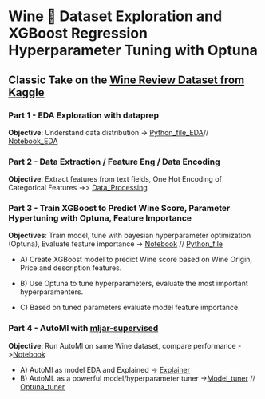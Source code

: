 # Wine 🍷 Dataset Exploration and XGBoost Regression Hyperparameter Tuning with Optuna

## Classic Take on the [Wine Review Dataset from Kaggle](https://www.kaggle.com/zynicide/wine-reviews)

### Part 1 - EDA Exploration with dataprep
**Objective**: Understand data distribution -> [Python_file_EDA](Wine101.py)// [Notebook_EDA](Wine101_EDA.ipynb)


### Part 2 - Data Extraction / Feature Eng / Data Encoding  
**Objective**: Extract features from text fields, One Hot Encoding of Categorical Features ->> [Data_Processing](Wine_Processing.py)


### Part 3 - Train XGBoost to Predict Wine Score, Parameter Hypertuning with Optuna, Feature Importance

**Objectives**: Train model, tune with bayesian hyperparameter optimization (Optuna), Evaluate feature importance -> [Notebook](XGBoost_optuna_tuned.ipynb) // [Python_file](XGBoost_predict.py) 

- A) Create XGBoost model to predict Wine score based on Wine Origin, Price and description features.

- B) Use Optuna to tune hyperparameters, evaluate the most important hyperparamenters.

- C) Based on tuned parameters evaluate model feature importance.

### Part 4 - AutoMl with [mljar-supervised](https://github.com/mljar/mljar-supervised/)

**Objective**: Run AutoMl on same Wine dataset, compare performance ->[Notebook](https://github.com/Dan-PN/Wine-XGBoost-Optuna/blob/main/Auto%20ML/AutoML.ipynb)
- A) AutoMl as model EDA and Explained -> [Explainer](https://github.com/Dan-PN/Wine-XGBoost-Optuna/tree/main/Auto%20ML/AutoML_1#readme)
- B) AutoML as a powerful model/hyperparameter tuner ->[Model_tuner](AutoML_2/../README.md) // [Optuna_tuner](AutoML_3/../README.md)
